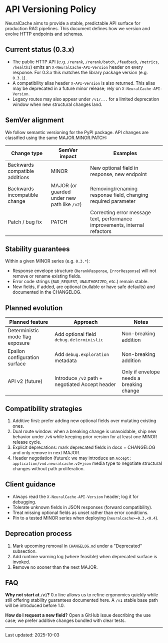 # API Versioning Policy

NeuralCache aims to provide a stable, predictable API surface for production RAG pipelines. This document defines how we version and evolve HTTP endpoints and schemas.

## Current status (0.3.x)

- The public HTTP API (e.g. `/rerank`, `/rerank/batch`, `/feedback`, `/metrics`, `/healthz`) emits an `X-NeuralCache-API-Version` header on every response. For 0.3.x this matches the library package version (e.g. `0.3.1`).
- A compatibility alias header `X-API-Version` is also returned. This alias may be deprecated in a future minor release; rely on `X-NeuralCache-API-Version`.
- Legacy routes may also appear under `/v1/...` for a limited deprecation window when new structural changes land.

## SemVer alignment

We follow semantic versioning for the PyPI package. API changes are classified using the same MAJOR.MINOR.PATCH:

| Change type | SemVer impact | Examples |
|-------------|---------------|----------|
| Backwards compatible additions | MINOR | New optional field in response, new endpoint |
| Backwards incompatible change | MAJOR (or guarded under new path like `/v2`) | Removing/renaming response field, changing required parameter |
| Patch / bug fix | PATCH | Correcting error message text, performance improvements, internal refactors |

## Stability guarantees

Within a given MINOR series (e.g. `0.3.*`):
- Response envelope structure (`RerankResponse`, `ErrorResponse`) will not remove or rename existing fields.
- Error code strings (`BAD_REQUEST`, `UNAUTHORIZED`, etc.) remain stable.
- New fields, if added, are optional (nullable or have safe defaults) and documented in the CHANGELOG.

## Planned evolution

| Planned feature | Approach | Notes |
|-----------------|----------|-------|
| Deterministic mode flag exposure | Add optional field `debug.deterministic` | Non-breaking addition |
| Epsilon configuration surface | Add `debug.exploration` metadata | Non-breaking addition |
| API v2 (future) | Introduce `/v2` path + negotiated Accept header | Only if envelope needs a breaking change |

## Compatibility strategies

1. Additive first: prefer adding new optional fields over mutating existing ones.
2. Dual route window: when a breaking change is unavoidable, ship new behavior under `/vN` while keeping prior version for at least one MINOR release cycle.
3. Explicit deprecations: mark deprecated fields in docs + CHANGELOG and only remove in next MAJOR.
4. Header negotiation (future): we may introduce an `Accept: application/vnd.neuralcache.v2+json` media type to negotiate structural changes without path proliferation.

## Client guidance

- Always read the `X-NeuralCache-API-Version` header; log it for debugging.
- Tolerate unknown fields in JSON responses (forward compatibility).
- Treat missing optional fields as unset rather than error conditions.
- Pin to a tested MINOR series when deploying (`neuralcache>=0.3,<0.4`).

## Deprecation process

1. Mark upcoming removal in `CHANGELOG.md` under a "Deprecated" subsection.
2. Add runtime warning log (where feasible) when deprecated surface is invoked.
3. Remove no sooner than the next MAJOR.

## FAQ

**Why not start at `/v1`?** 0.x line allows us to refine ergonomics quickly while still offering stability guarantees documented here. A `/v1` stable base path will be introduced before 1.0.

**How do I request a new field?** Open a GitHub issue describing the use case; we prefer additive changes bundled with clear tests.

---
Last updated: 2025-10-03
